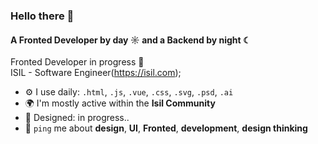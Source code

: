 ### Hello there 👋

#### A Fronted Developer by day ☼ and a Backend by night ☾

Fronted Developer in progress 🧗<br>
ISIL - Software Engineer(https://isil.com);<br>

- ⚙️ I use daily: `.html`, `.js`, `.vue`, `.css`, `.svg`, `.psd`, `.ai`
- 🌍 I'm mostly active within the **Isil Community**
- 💅 Designed: in progress..
- 💬 `ping` me about **design**, **UI**, **Fronted**, **development**, **design thinking**
